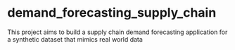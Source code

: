 # demand_forecasting_supply_chain
This project aims to build a supply chain demand forecasting application for a synthetic dataset that mimics real world data
